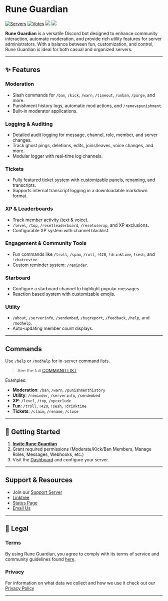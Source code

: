 # Rune Guardian

[![Servers](https://top.gg/api/widget/servers/1285116010822893579.svg)](https://top.gg//bot/1285116010822893579) 
[![Votes](https://top.gg/api/widget/upvotes/1285116010822893579.svg)](https://top.gg//bot/1285116010822893579) 
<a target="_blank" href="http://member-contribute.gl.at.ply.gg:56388/status/rune-guardian"><img src="http://member-contribute.gl.at.ply.gg:56388/api/badge/5/status" /></a> <a target="_blank" href="http://member-contribute.gl.at.ply.gg:56388/status/rune-guardian"><img src="http://member-contribute.gl.at.ply.gg:56388/api/badge/5/uptime" /></a>

**Rune Guardian** is a versatile Discord bot designed to enhance community interaction, automate moderation, and provide rich utility features for server administrators. With a balance between fun, customization, and control, Rune Guardian is ideal for both casual and organized servers.

---

## ✨ Features

### Moderation

* Slash commands for `/ban`, `/kick`, `/warn`, `/timeout`, `/unban`, `/purge`, and more.
* Punishment history logs, automatic mod actions, and `/removepunishment`.
* Built-in moderator applications.

### Logging & Auditing

* Detailed audit logging for message, channel, role, member, and server changes.
* Track ghost pings, deletions, edits, joins/leaves, voice changes, and more.
* Modular logger with real-time log channels.

### Tickets

* Fully featured ticket system with customizable panels, renaming, and transcripts.
* Supports internal transcript logging in a downloadable markdown format.

### XP & Leaderboards

* Track member activity (text & voice).
* `/level`, `/top`, `/resetleaderboard`, `/resetuserxp`, and XP exclusions.
* Configurable XP system with channel blacklist.

### Engagement & Community Tools

* Fun commands like `/troll`, `/spam`, `/roll`, `!420`, `!drinktime`, `!sesh`, and `!chatrevive`.
* Custom reminder system: `/reminder`.

### Starboard

* Configure a starboard channel to highlight popular messages.
* Reaction based system with customizable emojis.

### Utility

* `/about`, `/serverinfo`, `/sendembed`, `/bugreport`, `/feedback`, `/help`, and `/modhelp`.
* Auto-updating member count displays.

---

## Commands

Use `/help` or `/modhelp` for in-server command lists.

> See the full [COMMAND LIST](./COMMANDLIST.md)

Examples:

* **Moderation**: `/ban`, `/warn`, `/punishmenthistory`
* **Utility**: `/reminder`, `/serverinfo`, `/sendembed`
* **XP**: `/level`, `/top`, `/xpexclude`
* **Fun**: `/troll`, `!420`, `!sesh`, `!drinktime`
* **Tickets**: `/claim`, `/rename`, `/close`

---

## 🚀 Getting Started

1. [**Invite Rune Guardian**](https://discord.com/oauth2/authorize?client_id=1285116010822893579)
2. Grant required permissions (Moderate/Kick/Ban Members, Manage Roles, Messages, Webhooks, etc.)   
3. Visit the [Dashboard](https://runeguardian.xyz) and configure your server.

---

## Support & Resources

* Join our [Support Server](https://discord.gg/422p3anb3T)
* [Linktree](https://linktr.ee/Rune.gg)
* [Status Page](http://member-contribute.gl.at.ply.gg:56388/status/rune-guardian)
* [Email Us](mailto:support@runeguardian.xyz)

---

## 📜 Legal

### Terms
By using Rune Guardian, you agree to comply with its terms of service and community guidelines found [here](https://runeguardian.xyz/terms).

### Privacy
For information on what data we collect and how we use it check out our [Privacy Policy](https://runeguardian.xyz/privacy)

---
